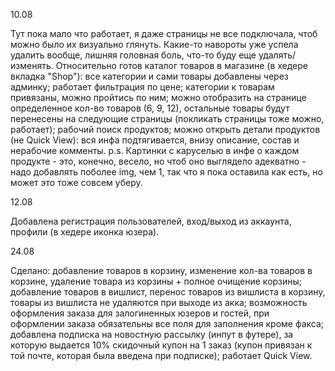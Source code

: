 10.08 

Тут пока мало что работает, я даже страницы не все подключала, чтоб можно было их визуально глянуть. 
Какие-то навороты уже успела удалить вообще, лишняя головная боль, что-то буду еще удалять/изменять.
Относительно готов каталог товаров в магазине (в хедере вкладка "Shop"): все категории и сами товары добавлены через админку; работает фильтрация по цене; 
категории к товарам привязаны, можно пройтись по ним; можно отобразить на странице определенное кол-во товаров (6, 9, 12), остальные товары будут перенесены на следующие страницы (покликать страницы тоже можно, работает);
рабочий поиск продуктов; можно открыть детали продуктов (не Quick View): вся инфа подтягивается, внизу описание, состав и нерабочие комменты. 
p.s. Картинки с каруселью в инфе о каждом продукте - это, конечно, весело, но чтоб оно выглядело адекватно - надо добавлять поболее img, чем 1, так что я пока оставила как есть, но может это тоже совсем уберу.

12.08

Добавлена регистрация пользователей, вход/выход из аккаунта, профили (в хедере иконка юзера). 

24.08

Сделано: добавление товаров в корзину, изменение кол-ва товаров в корзине, удаление товара из корзины + полное очищение корзины; добавление товаров в вишлист, перенос товаров из вишлиста в корзину, товары из вишлиста не удаляются при выходе из акка; возможность оформления заказа для залогиненных юзеров и гостей, при оформлении заказа обязательны все поля для заполнения кроме факса; добавлена подписка на новостную рассылку (инпут в футере), за которую выдается 10% скидочный купон на 1 заказ (купон привязан к той почте, которая была введена при подписке); работает Quick View.
